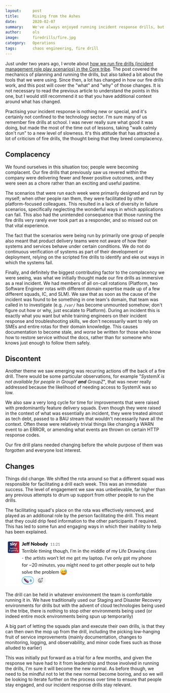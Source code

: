 ```yaml
---
layout:     post
title:      Rising from the Ashes
date:       2020-02-07
summary:    We've always enjoyed running incident response drills, but they were becoming stale. This post covers how we addressed the problems with our fire drills and iterated upon them
author:     ols
image:      firedrills/fire.jpg
category:   Operations
tags:       chaos engineering, fire drill
---
```


Just under two years ago, I wrote about [how we run fire drills (incident management role play scenarios) in the Core tribe](https://sbg.technology/2018/05/04/firedrills-in-core/). The post covered the mechanics of planning and running the drills, but also talked a bit about the tools that we were using. Since then, a lot has changed in how our fire drills work, and this post will cover the "what" and "why" of those changes. It is not necessary to read the previous article to understand the points in this one, but I would still recommend it so that you have additional context around what has changed.

Practising your incident response is nothing new or special, and it's certainly not confined to the technology sector. I'm sure many of us remember fire drills at school. I was never really sure what good it was doing, but made the most of the time out of lessons, taking "walk calmly don't run" to a new level of slowness. It's this attitude that has attracted a lot of criticism of fire drills, the thought being that they breed complacency.

## Complacency

We found ourselves in this situation too; people were becoming complacent. Our fire drills that previously saw us revered within the company were delivering fewer and fewer positive outcomes, and they were seen as a chore rather than an exciting and useful pastime.

The scenarios that were run each week were primarily designed and run by myself; when other people ran them, they were facilitated by other platform-focused colleagues. This resulted in a lack of diversity in failure scenarios, specifically neglecting the wonderful ways in which applications can fail. This also had the unintended consequence that those running the fire drills very rarely ever took part as a responder, and so missed out on that vital experience.

The fact that the scenarios were being run by primarily one group of people also meant that product delivery teams were not aware of how their systems and services behave under certain conditions. We do not do continuous verification of systems as part of their development or deployment, relying on the scripted fire drills to identify and eke out ways in which the systems fail.

Finally, and definitely the biggest contributing factor to the complacency we were seeing, was what we initially thought made our fire drills as immersive as a real incident. We had members of all on-call rotations (Platform, two Software Engineer rotas with different domain expertise made up of a few different squads, IC, and SLM). We saw that as soon as the cause of the incident was found to be something in one team's domain, that team was called in to investigate (e.g. `/var/` has become unmounted somehow; don't figure out how or why, just escalate to Platform). During an incident this is exactly what you want but while training engineers on their incident response and troubleshooting skills, we don't necessarily want to rely on SMEs and entire rotas for their domain knowledge. This causes documentation to become stale, and _worse_ be written for those who know how to restore service without the docs, rather than for someone who knows just enough to follow them safely.

## Discontent

Another theme we saw emerging was recurring actions off the back of a fire drill. There would be some particular observations, for example "_SystemX is not available for people in GroupY **and** GroupZ_", that was never really addressed because the likelihood of needing access to SystemX was so low.

We also saw a very long cycle for time for improvements that were raised with predominantly feature delivery squads. Even though they were raised in the context of what was essentially an incident, they were treated almost as tech debt, passed to a BAU stream that wouldn't necessarily have all the context. Often these were relatively trivial things like changing a WARN event to an ERROR, or amending what events are thrown on certain HTTP response codes.

Our fire drill plans needed changing before the whole purpose of them was forgotten and everyone lost interest.

## Changes

Things did change. We shifted the rota around so that a different squad was responsible for facilitating a drill each week. This was an immediate success. The level of engagement we saw was unbelievable, far higher than any previous attempts to drum up support from other people to run the drills.

The facilitating squad's place on the rota was effectively removed, and played as an additional role by the person facilitating the drill. This meant that they could drip feed information to the other participants if required. This has led to some fun and engaging ways in which their inability to help has been explained.

![](/images/firedrills/jeff-life-drawing.png)

The drill can be held in whatever environment the team is comfortable running it in. We have traditionally used our Staging and Disaster Recovery environments for drills but with the advent of cloud technologies being used in the tribe, there is nothing to stop other environments being used (or indeed entire mock environments being spun up temporarily)

A big part of letting the squads plan and execute their own drills, is that they can then own the mop up from the drill, including the picking low-hanging fruit of service improvements (mainly documentation, changes to monitoring, logging, and observability, and minor code fixes such as those alluded to earlier)

This was initially put forward as a trial for a few months, and given the response we have had to it from leadership and those involved in running the drills, I'm sure it will become the new normal. As before though, we need to be mindful not to let the new normal become boring, and so we will be looking to iterate further on the process over time to ensure that people stay engaged, and our incident response drills stay relevant.

